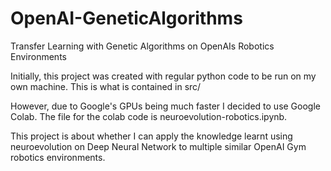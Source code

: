 # OpenAI-GeneticAlgorithms
Transfer Learning with Genetic Algorithms on OpenAIs Robotics Environments

Initially, this project was created with regular python code to be run on my own machine. This is what is contained in src/

However, due to Google's GPUs being much faster I decided to use Google Colab. The file for the colab code is neuroevolution-robotics.ipynb.

This project is about whether I can apply the knowledge learnt using neuroevolution on Deep Neural Network to multiple similar OpenAI Gym robotics environments.
